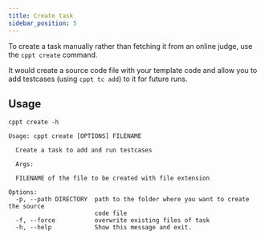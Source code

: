 ```yaml
---
title: Create task
sidebar_position: 5
---
```


To create a task manually rather than fetching it from an online judge, use the `cppt create` command.

It would create a source code file with your template code and allow you to add testcases (using `cppt tc add`) to it for future runs.

## Usage

```shell
cppt create -h
```

```shell
Usage: cppt create [OPTIONS] FILENAME

  Create a task to add and run testcases

  Args:

  FILENAME of the file to be created with file extension

Options:
  -p, --path DIRECTORY  path to the folder where you want to create the source
                        code file
  -f, --force           overwrite existing files of task
  -h, --help            Show this message and exit.
```
